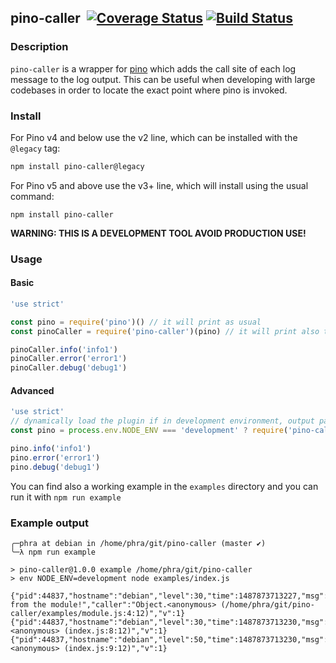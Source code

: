 ## pino-caller&nbsp;&nbsp;[![Coverage Status](https://coveralls.io/repos/github/pinojs/pino-caller/badge.svg?branch=master)](https://coveralls.io/github/pinojs/pino-caller?branch=master)&nbsp;[![Build Status](https://travis-ci.org/pinojs/pino-caller.svg?branch=master)](https://travis-ci.org/pinojs/pino-caller)

### Description
`pino-caller` is a wrapper for [pino](https://github.com/pinojs/pino) which adds the call site of each log message to the log output.
This can be useful when developing with large codebases in order to locate the exact point where pino is invoked.

### Install

For Pino v4 and below use the v2 line, which can be installed with the `@legacy` tag:

```sh
npm install pino-caller@legacy
``` 

For Pino v5 and above use the v3+ line, which will install using the usual command:

```
npm install pino-caller
```

**WARNING: THIS IS A DEVELOPMENT TOOL AVOID PRODUCTION USE!**

### Usage

#### Basic
```js
'use strict'

const pino = require('pino')() // it will print as usual
const pinoCaller = require('pino-caller')(pino) // it will print also the calling site

pinoCaller.info('info1')
pinoCaller.error('error1')
pinoCaller.debug('debug1')
```

#### Advanced
```js
'use strict'
// dynamically load the plugin if in development environment, output paths relative to __dirname
const pino = process.env.NODE_ENV === 'development' ? require('pino-caller')(require('pino')(), { relativeTo: __dirname }) : require('pino')()

pino.info('info1')
pino.error('error1')
pino.debug('debug1')
```

You can find also a working example in the `examples` directory and you can run it with `npm run example`

### Example output

```
╭─phra at debian in /home/phra/git/pino-caller (master ✔)
╰─λ npm run example

> pino-caller@1.0.0 example /home/phra/git/pino-caller
> env NODE_ENV=development node examples/index.js

{"pid":44837,"hostname":"debian","level":30,"time":1487873713227,"msg":"hello from the module!","caller":"Object.<anonymous> (/home/phra/git/pino-caller/examples/module.js:4:12)","v":1}
{"pid":44837,"hostname":"debian","level":30,"time":1487873713230,"msg":"info1","caller":"Object.<anonymous> (index.js:8:12)","v":1}
{"pid":44837,"hostname":"debian","level":50,"time":1487873713230,"msg":"error1","caller":"Object.<anonymous> (index.js:9:12)","v":1}
```
